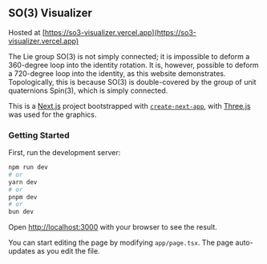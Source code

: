 ## SO(3) Visualizer

Hosted at [https://so3-visualizer.vercel.app](https://so3-visualizer.vercel.app)

The Lie group SO(3) is not simply connected; it is impossible to deform a 360-degree loop into the identity rotation. It is, however, possible to deform a 720-degree loop into the identity, as this website demonstrates. Topologically, this is because SO(3) is double-covered by the group of unit quaternions Spin(3), which is simply connected.

This is a [Next.js](https://nextjs.org) project bootstrapped with [`create-next-app`](https://nextjs.org/docs/app/api-reference/cli/create-next-app), with [Three.js](https://threejs.org/) was used for the graphics.

### Getting Started

First, run the development server:

```bash
npm run dev
# or
yarn dev
# or
pnpm dev
# or
bun dev
```

Open [http://localhost:3000](http://localhost:3000) with your browser to see the result.

You can start editing the page by modifying `app/page.tsx`. The page auto-updates as you edit the file.

